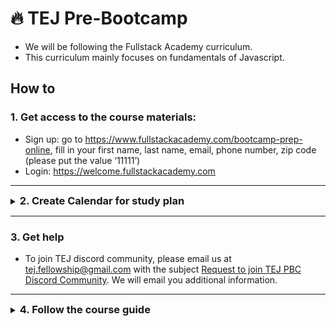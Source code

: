 # 🔥 TEJ Pre-Bootcamp

- We will be following the Fullstack Academy curriculum.
- This curriculum mainly focuses on fundamentals of Javascript.

## How to 

<h3>1. Get access to the course materials:</h3> 

- Sign up: go to https://www.fullstackacademy.com/bootcamp-prep-online, fill in your first name, last name, email, phone number, zip code (please put the value ‘11111’)
- Login: https://welcome.fullstackacademy.com

---

<details><summary><h3 style="display:inline">2. Create Calendar for study plan</h3></summary>

- This is a sample calendar for the pre-bootcamp. You can use this template to create your own customized study schedule.

- Recommended Study Plan: Dedicate at least 4 hours per day to each topic: 2 hours for watching lecture videos and 2 hours for practicing exercises. By following this plan, you can complete all exercises in approximately 13 days (2 weeks).

- Alternative Study Plan-1 (2 Hours Per Day): If you can only commit to 2 hours daily, allocate one day for understanding the lecture videos and the next day for practicing exercises. In this case, you will need around 26 days(approximately 1 month) to finish all exercises.

- Alternative Study Plan-2 (1 Day Per Week): If you prefer studying one day per week, dedicate 4 hours on that day. With this approach, you can cover 1 topic per week, resulting in a total of 13 weeks(approximately 3 month) to complete the exercises.

## Suggested sample schedule


| **Day**  | **4-Hours Daily Plan**(2 Weeks) | **2-Hours Daily Plan**(3 Weeks) | **1-Day Weekly Plan**(13-Weeks) |
| --- | --------------- | --------------- | --------------- |
| Day 1 | Topic 1: Lecture Video & Exercises | Topic 1: Lecture Video | Topic 1: Video & Exercises |
| Day 2 | Topic 2: Lecture Video & Exercises | Topic 1: Exercises | - |
| Day 3 | Topic 3: Lecture Video & Exercises | Topic 2: Lecture Video | - |
| Day 4 | Topic 4: Lecture Video & Exercises | Topic 2: Exercises | - |
| Day 5 | Topic 5: Lecture Video & Exercises | Topic 3: Lecture Video | - |
| Day 6 | Topic 6: Lecture Video & Exercises | Topic 3: Exercises | - |
| Day 7 | Topic 7: Lecture Video & Exercises | Topic 4: Lecture Video | Topic 2: Lecture Video & Exercises |
| Day 8 | Topic 8: Lecture Video & Exercises | Topic 4: Exercises | - |
| Day 9 | Topic 9: Lecture Video & Exercises | Topic 5: Lecture Video | - |
| Day 10 | Topic 10: Lecture Video & Exercises | Topic 5: Exercises | - |
| Day 11 | Topic 11: Lecture Video & Exercises  | Topic 6: Lecture Video | - |
| Day 12 | Topic 12: Lecture Video & Exercises | Topic 6: Exercises | - |
| Day 13 | Topic 13: Lecture Video & Exercises | Topic 7: Lecture Video | - |
| Day 14 | - | Topic 7: Exercises | Topic 3: Lecture Video & Exercises |
| Day 15 | - | Topic 8: Lecture Video | - |
| Day 16 | - | Topic 8: Exercises | - |
| Day 17 | - | Topic 9: Lecture Video | - |
| Day 18 | - | Topic 9: Exercises | - |
| Day 19 | - | Topic 10: Lecture Video | - |
| Day 20 | - | Topic 10: Exercises | - |
| Day 21 | - | Topic 11: Lecture Video | Topic 4: Lecture Video & Exercises |
| Day 22 | - | Topic 11: Exercises | - |
| Day 23 | - | Topic 12: Lecture Video | - | 
| Day 24 | - | Topic 12: Exercises | - |
| Day 25 | - | Topic 13: Lecture Video | - |
| Day 26 | - | Topic 13: Exercises | - |
| Day 27 | - | - | - |
| Day 28 | - | - | Topic 5: Lecture Video & Exercises |
|... |... |... |... |
| Day 35 | - | - | Topic 6: Lecture Video & Exercises |
|... |... |... |... |
| Day 42 | - | - | Topic 7: Lecture Video & Exercises |
|... |... |... |... |
| Day 49 | - | - | Topic 8: Lecture Video & Exercises |
|... |... |... |... |
| Day 56 | - | - | Topic 9: Lecture Video & Exercises |
|... |... |... |... |
| Day 63 | - | - | Topic 10: Lecture Video & Exercises |
|... |... |... |... |
| Day 70 | - | - | Topic 11: Lecture Video & Exercises |
|... |... |... |... |
| Day 77 | - | - | Topic 12: Lecture Video & Exercises |
|... |... |... |... |
| Day 84 | - | - | Topic 13: Lecture Video & Exercises |

</details>

---

<h3>3. Get help</h3>

- To join TEJ discord community, please email us at tej.fellowship@gmail.com with the subject <a href="mailto:tej.fellowship@gmail.com?subject=Request to join TEJ PBC Discord Community">Request to join TEJ PBC Discord Community</a>. We will email you additional information.

---

<details><summary><h3 style="display:inline">4. Follow the course guide</h3></summary>
<details><summary><h3 style="display:inline">Topic 1: Values and types, Expressions, variables and TDD</h3></summary>

**_WE-WILL-LEARN:_**

- data types
- assigning values to variables
- expressions
- shortcut syntax
- test-driven development

</details>

---

<details><summary><h3 style="display:inline">Topic 2: Control flow</h3></summary>

**_WE-WILL-LEARN:_**

- if/else/if else
- logical operator

</details>

---

<details><summary><h3 style="display:inline">Topic 3: Function, problem set</h3></summary>

**_WE-WILL-LEARN:_**

- what is function
- use of function
- create, call, pass the value in function
- parameters and arguments
- returning values

</details>

---

<details><summary><h3 style="display:inline">Topic 4: Loops and debugging</h3></summary>

**_WE-WILL-LEARN:_**

- loop:
  - for loop
  - iteration
  - break, continue keywords
- debugging:
  - tracing error message
  - debugging a failing test
  - use of debugger

</details>

---

<details><summary><h3 style="display:inline">Topic 5: Coercion and truthiness</h3></summary>

**_WE-WILL-LEARN:_**

- coercion: 
  - explicit coercion
  - implicit coercion
- truthiness

</details>

---

<details><summary><h3 style="display:inline">Topic 6: Scope</h3></summary>

**_WE-WILL-LEARN:_**

- what is scope
- types:
  - global scope
  - functional scope
  - block scope

</details>

---

<details><summary><h3 style="display:inline">Topic 7: Array-i</h3></summary>

**_WE-WILL-LEARN:_**

- what is array
- typeof operator
- Array.isArray method
- bracket access, bracket assignment
- .length property
- basic methods: 
  - push, pop, shift, unshift, indexOf, slice, includes, reverse

**_LECTURE-VIDEO:_**

- [Array i part 1](https://youtu.be/26uvDJ0R-OU)
- [Array i part 2](https://youtu.be/HJIHkw0rcSY)

</details>

---


<details><summary><h3 style="display:inline">Topic 8: Array-ii</h3></summary>

**_WE-WILL-LEARN:_**

- more methods:
  - splice, join, concat
  - nested array

**_LECTURE-VIDEO:_**

- [concat and join](https://youtu.be/MtRj_vhqGws)
- [splice](https://youtu.be/gsPCm8xL9JE)
- [two dimensional array](https://youtu.be/yFZLc4G31y0)

</details>

---

<details><summary><h3 style="display:inline">Topic 9: Objects</h3></summary>

**_WE-WILL-LEARN:_**

- what is an object
- why are object useful
- typeof object
- accessing, adding, changing, deleting values
- in operator
- for...in loop
- Object.keys()
- nested arrays and objects

**_LECTURE-VIDEO:_**

- [objects part 1](https://youtu.be/utPVye8YIGA)
- [objects part 2](https://youtu.be/c5Z6gW6MGys)

</details>

---

<details><summary><h3 style="display:inline">Topic 10: Object methods</h3></summary>

**_WE-WILL-LEARN:_**

- what is method
- creating, accessing, running a method
- this concept

**_LECTURE-VIDEO:_**

- [object methods part 1](https://youtu.be/VWaBlYblpNM)
- [object methods part 2](https://youtu.be/g7Hb5VoGUc4)

</details>

---

<details><summary><h3 style="display:inline">Topic 11: PBV vs PBR</h3></summary>

**_WE-WILL-LEARN:_**

- primitive vs. complex types
- variable assignment
- passing values into functions
- equality operator and PBV/PBR

**_LECTURE-VIDEO:_**

- [PBV vs PBR part 1](https://youtu.be/cXU9RhMEBWc)
- [PBV vs PBR part 2](https://youtu.be/WA0xQnEjLsU)
- [PBV vs PBR part 3](https://youtu.be/M3xpIKfax14)
- [PBV vs PBR part 4](https://youtu.be/YEZLkpsaCGY)

</details>

---

<details><summary><h3 style="display:inline">Topic 12: High order function i</h3></summary>

**_WE-WILL-LEARN:_**

- why functions are special
- passing functions into other functions(callbacks)
- .forEach

**_LECTURE-VIDEO:_**

- [high order function i part 1](https://youtu.be/pvu83oApdu0)
- [high order function i part 2](https://youtu.be/Vla2ZMxf8JU)
- [high order function i part 3](https://youtu.be/7q3NIz6A4mM)

</details>

---

<details><summary><h3 style="display:inline">Topic 13: High order function ii</h3></summary>

**_WE-WILL-LEARN:_**

- returning functions from functions
- closure

**_LECTURE-VIDEO:_**

- [high order function ii part 1](https://youtu.be/zpvzZOcGhiE)
- [high order function ii part 2](https://youtu.be/82aTu4isosM)

</details>

---
</details>
